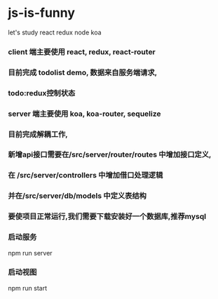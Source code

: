 # js-is-funny
let's study react redux node koa

### client 端主要使用 react, redux, react-router
### 目前完成 todolist demo, 数据来自服务端请求,
### todo:redux控制状态

### server 端主要使用 koa, koa-router, sequelize
### 目前完成解耦工作,
### 新增api接口需要在/src/server/router/routes 中增加接口定义,
### 在 /src/server/controllers 中增加借口处理逻辑
### 并在/src/server/db/models 中定义表结构

### 要使项目正常运行,我们需要下载安装好一个数据库,推荐mysql

### 启动服务
npm run server

### 启动视图
npm run start
